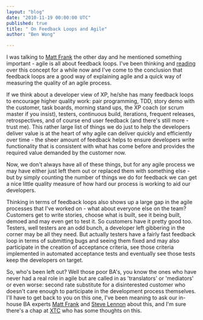 ```yaml
---
layout: "blog"
date: "2010-11-19 00:00:00 UTC"
published: true
title: " On Feedback Loops and Agile"
author: "Ben Wong"

---
```


I was talking to [Matt Frank](http://www.unboxedconsulting.com/people/matt-frank) the other day and he mentioned something important - agile is all about feedback loops. I've been thinking and [reading](http://www.vanderburg.org/Writing/xpannealed.pdf) over this concept for a while now and I've come to the conclusion that feedback loops are a good way of explaining agile and a quick way of measuring the quality of an agile process.  
  
 If we think about a developer view of XP, he/she has many feedback loops to encourage higher quality work: pair programming, TDD, story demo with the customer, task boards, morning stand ups, the XP coach (or scrum master if you insist), testers, continuous build, iterations, frequent releases, retrospectives, and of course end user feedback (and there's still more - trust me). This rather large list of things we do just to help the developers deliver value is at the heart of why agile can deliver quickly and efficiently over time - the sheer amount of feedback helps to ensure developers write functionality that is consistent with what has come before and provides the required value demanded by the customer now.  
  
 Now, we don't always have all of these things, but for any agile process we may have either just left them out or replaced them with something else - but by simply counting the number of things we do for feedback we can get a nice little quality measure of how hard our process is working to aid our developers.  
  
 Thinking in terms of feedback loops also shows up a large gap in the agile processes that I've worked on - what about everyone else on the team? Customers get to write stories, choose what is built, see it being built, demoed and may even get to test it. So customers have it pretty good too. Testers, well testers are an odd bunch, a developer left gibbering in the corner may be all they need. But actually testers have a fairly fast feedback loop in terms of submitting bugs and seeing them fixed and may also participate in the creation of acceptance criteria, see those criteria implemented in automated acceptance tests and eventually see those tests keep the developers on target.  
  
 So, who's been left out? Well those poor BA's, you know the ones who have never had a real role in agile but are called in as 'translators' or 'mediators' or even worse: second rate substitute for a disinterested customer who doesn't care enough to participate in the development process themselves. I'll have to get back to you on this one, I've been meaning to ask our in-house BA experts [Matt Frank](http://www.unboxedconsulting.com/people/matt-frank) and [Steve Lennon](http://www.unboxedconsulting.com/people/steve-lennon) about this, and I'm sure there's a chap at [XTC](http://xpday-london.editme.com/eXtremeTuesdayClub) who has some thoughts on this.



